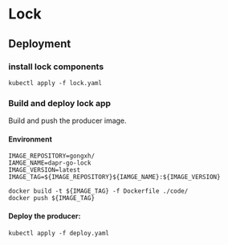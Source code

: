 # Lock
## Deployment
### install lock components
`kubectl apply -f lock.yaml`

### Build and deploy lock app

Build and push the producer image.
#### Environment
```
IMAGE_REPOSITORY=gongxh/
IAMGE_NAME=dapr-go-lock
IMAGE_VERSION=latest
IMAGE_TAG=${IMAGE_REPOSITORY}${IAMGE_NAME}:${IMAGE_VERSION}
```
```shell
docker build -t ${IMAGE_TAG} -f Dockerfile ./code/
docker push ${IMAGE_TAG}
```

#### Deploy the producer:

```shell
kubectl apply -f deploy.yaml
```